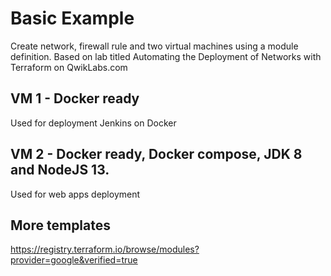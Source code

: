 # Basic Example
Create network, firewall rule and two virtual machines using a module definition.
Based on lab titled Automating the Deployment of Networks with Terraform on QwikLabs.com

## VM 1 - Docker ready
Used for deployment Jenkins on Docker

## VM 2 - Docker ready, Docker compose, JDK 8 and NodeJS 13.
Used for web apps deployment 

## More templates

https://registry.terraform.io/browse/modules?provider=google&verified=true